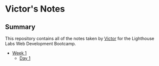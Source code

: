 # Victor's Notes
## Summary

This repository contains all of the notes taken by [Victor](https://github.com/zethrus) for the Lighthouse Labs Web Development Bootcamp.

- [Week 1](/Week_1)
  - [Day 1](/Week_1/Day_1)